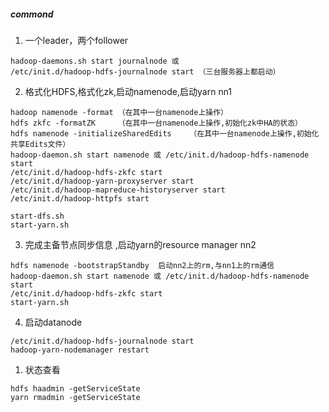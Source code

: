 ##### commond

1. 一个leader，两个follower

```
hadoop-daemons.sh start journalnode 或
/etc/init.d/hadoop-hdfs-journalnode start （三台服务器上都启动）
```

2. 格式化HDFS,格式化zk,启动namenode,启动yarn nn1

```
hadoop namenode -format （在其中一台namenode上操作）
hdfs zkfc -formatZK		（在其中一台namenode上操作,初始化zk中HA的状态）
hdfs namenode -initializeSharedEdits	（在其中一台namenode上操作,初始化共享Edits文件）
hadoop-daemon.sh start namenode 或 /etc/init.d/hadoop-hdfs-namenode start
/etc/init.d/hadoop-hdfs-zkfc start
/etc/init.d/hadoop-yarn-proxyserver start
/etc/init.d/hadoop-mapreduce-historyserver start
/etc/init.d/hadoop-httpfs start

start-dfs.sh
start-yarn.sh
```

3. 完成主备节点同步信息 ,启动yarn的resource manager nn2

```
hdfs namenode -bootstrapStandby  启动nn2上的rm,与nn1上的rm通信
hadoop-daemon.sh start namenode 或 /etc/init.d/hadoop-hdfs-namenode start
/etc/init.d/hadoop-hdfs-zkfc start
start-yarn.sh
```

4. 启动datanode

```
/etc/init.d/hadoop-hdfs-journalnode start
hadoop-yarn-nodemanager restart
```



1. 状态查看

```
hdfs haadmin -getServiceState 
yarn rmadmin -getServiceState 
```


